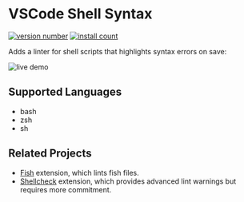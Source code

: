 # VSCode Shell Syntax

[![version number](https://vsmarketplacebadge.apphb.com/version-short/bmalehorn.shell-syntax.svg)](https://marketplace.visualstudio.com/items?itemName=bmalehorn.shell-syntax)
[![install count](https://vsmarketplacebadge.apphb.com/installs-short/bmalehorn.shell-syntax.svg)](https://marketplace.visualstudio.com/items?itemName=bmalehorn.shell-syntax)

Adds a linter for shell scripts that highlights syntax errors on save:

![live demo](https://github.com/bmalehorn/vscode-shell-syntax/raw/HEAD/demo.gif)

## Supported Languages

- bash
- zsh
- sh

## Related Projects

- [Fish](https://marketplace.visualstudio.com/items?itemName=bmalehorn.vscode-fish) extension, which lints fish files.
- [Shellcheck](https://marketplace.visualstudio.com/items?itemName=timonwong.shellcheck) extension, which provides advanced lint warnings but requires more commitment.
